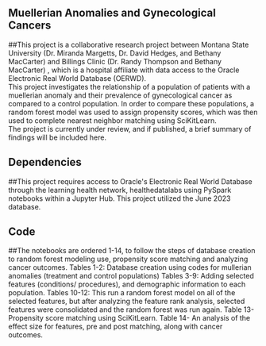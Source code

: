 ## Muellerian Anomalies and Gynecological Cancers
##This project is a collaborative research project between Montana State University (Dr. Miranda Margetts, Dr. David Hedges, and Bethany MacCarter) and Billings Clinic (Dr. Randy Thompson and Bethany MacCarter) , which is a hospital affiliate with data access to the Oracle Electronic Real World Database (OERWD).  
This project investigates the relationship of a population of patients with a muellerian anomaly and their prevalence of gynecological cancer as compared to a control population.  In order to compare these populations, a random forest model was used to assign propensity scores, which was then used to complete nearest neighbor matching using SciKitLearn.  
The project is currently under review, and if published, a brief summary of findings will be included here.
## Dependencies
##This project requires access to Oracle's Electronic Real World Database through the learning health network, healthedatalabs using PySpark notebooks within a Jupyter Hub.  This project utilized the June 2023 database.
## Code
##The notebooks are ordered 1-14, to follow the steps of database creation to random forest modeling use, propensity score matching and analyzing cancer outcomes.
Tables 1-2: Database creation using codes for mullerian anomalies (treatment and control populations)
Tables 3-9: Adding selected features (conditions/ procedures), and demographic information to each population.
Tables 10-12: This run a random forest model on all of the selected features, but after analyzing the feature rank analysis, selected features were consolidated and the random forest was run again.
Table 13- Propensity score matching using SciKitLearn.
Table 14- An analysis of the effect size for features, pre and post matching, along with cancer outcomes.

